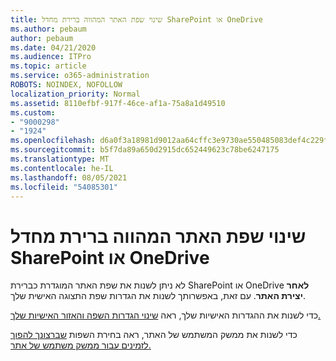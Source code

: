 ```yaml
---
title: שינוי שפת האתר המהווה ברירת מחדל SharePoint או OneDrive
ms.author: pebaum
author: pebaum
ms.date: 04/21/2020
ms.audience: ITPro
ms.topic: article
ms.service: o365-administration
ROBOTS: NOINDEX, NOFOLLOW
localization_priority: Normal
ms.assetid: 8110efbf-917f-46ce-af1a-75a8a1d49510
ms.custom:
- "9000298"
- "1924"
ms.openlocfilehash: d6a0f3a18981d9012aa64cffc3e9730ae550485083def4c229f1b2235ff98403
ms.sourcegitcommit: b5f7da89a650d2915dc652449623c78be6247175
ms.translationtype: MT
ms.contentlocale: he-IL
ms.lasthandoff: 08/05/2021
ms.locfileid: "54085301"
---
```

# <a name="change-the-default-site-language-in-sharepoint-or-onedrive"></a>שינוי שפת האתר המהווה ברירת מחדל SharePoint או OneDrive 

לא ניתן לשנות את שפת האתר המוגדרת כברירת SharePoint או OneDrive **לאחר יצירת האתר**. עם זאת, באפשרותך לשנות את הגדרות שפת התצוגה האישית שלך.

כדי לשנות את ההגדרות האישיות שלך, ראה [שינוי הגדרות השפה והאזור האישיות שלך.](https://support.office.com/article/Change-your-personal-language-and-region-settings-caa1fccc-bcdb-42f3-9e5b-45957647ffd7)

כדי לשנות את ממשק המשתמש של האתר, ראה בחירת השפות [שברצונך להפוך לזמינים עבור ממשק משתמש של אתר.](https://support.office.com/article/choose-the-languages-you-want-to-make-available-for-a-site-s-user-interface-16d3a83c-05ab-4b50-8fbb-ff576a3351e8)

